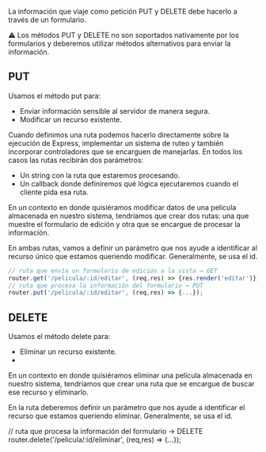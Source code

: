 La información que viaje como petición PUT y DELETE debe hacerlo a través de un formulario. 

⚠️ Los métodos PUT y DELETE no son soportados nativamente por los formularios y deberemos utilizar métodos alternativos para enviar la información.

## PUT

Usamos el método put para: 
- Enviar información sensible al servidor de manera segura. 
- Modificar un recurso existente.

Cuando definimos una ruta podemos hacerlo directamente sobre la ejecución de Express, implementar un sistema de ruteo y también incorporar controladores que se encarguen de manejarlas. En todos los casos las rutas recibirán dos parámetros: 

- Un string con la ruta que estaremos procesando. 
- Un callback donde definiremos qué lógica ejecutaremos cuando el cliente pida esa ruta.

En un contexto en donde quisiéramos modificar datos de una película almacenada en nuestro sistema, tendríamos que crear dos rutas: una que muestre el formulario de edición y otra que se encargue de procesar la información. 

En ambas rutas, vamos a definir un parámetro que nos ayude a identificar al recurso único que estamos queriendo modificar. Generalmente, se usa el id.

```js
// ruta que envía un formulario de edición a la vista → GET
router.get('/pelicula/:id/editar', (req,res) => {res.render('editar')});
// ruta que procesa la información del formulario → PUT
router.put('/pelicula/:id/editar', (req,res) => {...});
```

## DELETE

Usamos el método delete para:

- Eliminar un recurso existente.
- 
En un contexto en donde quisiéramos eliminar una película almacenada en nuestro sistema, tendríamos que crear una ruta que se encargue de buscar ese recurso y eliminarlo. 

En la ruta deberemos definir un parámetro que nos ayude a identificar el recurso que estamos queriendo eliminar. Generalmente, se usa el id.

// ruta que procesa la información del formulario → DELETE
router.delete('/pelicula/:id/eliminar', (req,res) => {...});